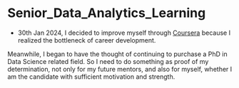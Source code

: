 # Senior_Data_Analytics_Learning

- 30th Jan 2024, I decided to improve myself through [Coursera](https://www.coursera.org/user/1e6ed734d0da29792d5d11b1c92b623c) because I realized the bottleneck of career development.

Meanwhile, I began to have the thought of continuing to purchase a PhD in Data Science related field. So I need to do something as proof of my determination, not only for my future mentors, and also for myself, whether I am the candidate with sufficient motivation and strength.
